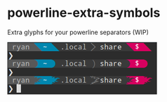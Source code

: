 # powerline-extra-symbols
Extra glyphs for your powerline separators (WIP)

![preview](preview.png)
